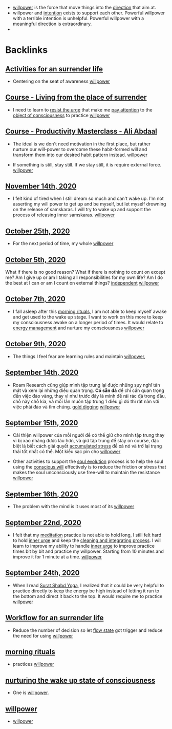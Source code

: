 - [willpower](<willpower.md>) is the force that move things into the [direction](<direction.md>) that aim at.
- willpower and [intention](<intention.md>) exists to support each other. Powerful willpower with a terrible intention is unhelpful. Powerful willpower with a meaningful direction is extraordinary.
- 

# Backlinks
## [Activities for an surrender life](<Activities for an surrender life.md>)
- Centering on the seat of awareness [willpower](<willpower.md>)

## [Course - Living from the place of surrender](<Course - Living from the place of surrender.md>)
- I need to learn to [resist the urge](<resist the urge.md>) that make me [pay attention](<pay attention.md>) to the [object of consciousness](<object of consciousness.md>) to practice [willpower](<willpower.md>)

## [Course - Productivity Masterclass - Ali Abdaal](<Course - Productivity Masterclass - Ali Abdaal.md>)
- The ideal is we don't need motivation in the first place, but rather nurture our will-power to overcome these habit-formed will and transform them into our desired habit pattern  instead. [willpower](<willpower.md>)

- If something is still, stay still. If we stay still, it is require external force.  [willpower](<willpower.md>)

## [November 14th, 2020](<November 14th, 2020.md>)
- I felt kind of tired when I still dream so much and can't wake up. I'm not asserting my will power to get up and be myself, but let myself drowning on the release of samskaras. I will try to wake up and support the process of releasing inner samskaras. [willpower](<willpower.md>)

## [October 25th, 2020](<October 25th, 2020.md>)
- For the next period of time, my whole [willpower](<willpower.md>)

## [October 5th, 2020](<October 5th, 2020.md>)
What if there is no good reason? What if there is nothing to count on except me? Am I give up or am I taking all responsibilities for my own life? Am I do the best at I can or am I count on external things? [independent](<independent.md>) [willpower](<willpower.md>)

## [October 7th, 2020](<October 7th, 2020.md>)
- I fall asleep after this [morning rituals](<morning rituals.md>), I am not able to keep myself awake and get used to the wake up stage. I want to work on this more to keep my consciousness awake on a longer period of times. It would relate to [energy management](<energy management.md>) and nurture my consciousness [willpower](<willpower.md>)

## [October 9th, 2020](<October 9th, 2020.md>)
- The things I feel fear are learning rules and maintain [willpower](<willpower.md>),

## [September 14th, 2020](<September 14th, 2020.md>)
- Roam Research cũng giúp mình tập trung lại được những suy nghĩ tản mát và xem lại những điều quan trọng. **Có sẵn đá** để chỉ cần quan trọng đến việc đào vàng, thay vì như trước đây là mình để rải rác đá trong đầu, chỗ này chỗ kia, và mỗi lần muốn tập trung 1 điều gì đó thì rất nản với việc phải đào và tìm chúng. [gold digging](<gold digging.md>) [willpower](<willpower.md>)

## [September 15th, 2020](<September 15th, 2020.md>)
- Cải thiện willpower của mỗi người để có thể giữ cho mình tập trung thay vì bị xao nhãng được lâu hơn, và giữ tập trung để stay on course, đặc biệt là biết cách giải quyết [accumulated stress](<accumulated stress.md>) để xả nó và trở lại trạng thái tốt nhất có thể. Một kiểu sạc pin cho [willpower](<willpower.md>)

- Other activities to support the [soul evolution](<soul evolution.md>) process is to help the soul using the [conscious will](<conscious will.md>) effectively is to reduce the friction or stress that makes the soul unconsciously use free-will to maintain the resistance [willpower](<willpower.md>)

## [September 16th, 2020](<September 16th, 2020.md>)
- The problem with the mind is it uses most of its [willpower](<willpower.md>)

## [September 22nd, 2020](<September 22nd, 2020.md>)
- I felt that my [meditation](<meditation.md>) practice is not able to hold long, I still felt hard to hold [inner urge](<inner urge.md>) and keep the [cleaning and integrating process](<cleaning and integrating process.md>). I will learn to improve my ability to handle [inner urge](<inner urge.md>) to improve practice times bit by bit and practice my willpower. Starting from 10 minutes and improve it for 1 minute at a time. [willpower](<willpower.md>)

## [September 24th, 2020](<September 24th, 2020.md>)
- When I read [Surat Shabd Yoga](<Surat Shabd Yoga.md>), I realized that it could be very helpful to practice directly to keep the energy be high instead of letting it run to the bottom and direct it back to the top. It would require me to practice [willpower](<willpower.md>)

## [Workflow for an surrender life](<Workflow for an surrender life.md>)
- Reduce the number of decision so let [flow state](<flow state.md>) got trigger and reduce the need for using [willpower](<willpower.md>)

## [morning rituals](<morning rituals.md>)
- practices [willpower](<willpower.md>)

## [nurturing the wake up state of consciousness](<nurturing the wake up state of consciousness.md>)
- One is [willpower](<willpower.md>).

## [willpower](<willpower.md>)
- [willpower](<willpower.md>)


